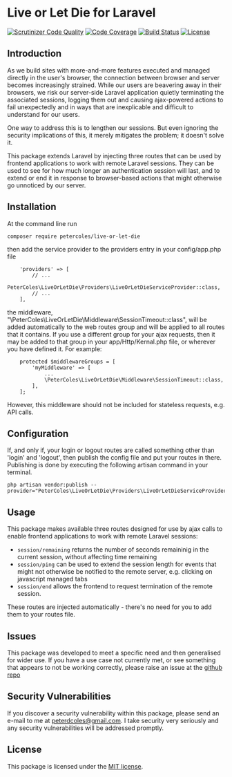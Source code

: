 # Live or Let Die for Laravel

[![Scrutinizer Code Quality](https://scrutinizer-ci.com/g/petercoles/Live-Or-Let-Die/badges/quality-score.png?b=master)](https://scrutinizer-ci.com/g/petercoles/Live-Or-Let-Die/?branch=master)
[![Code Coverage](https://scrutinizer-ci.com/g/petercoles/Live-Or-Let-Die/badges/coverage.png?b=master)](https://scrutinizer-ci.com/g/petercoles/Live-Or-Let-Die/?branch=master)
[![Build Status](https://scrutinizer-ci.com/g/petercoles/Live-Or-Let-Die/badges/build.png?b=master)](https://scrutinizer-ci.com/g/petercoles/Live-Or-Let-Die/build-status/master)
[![License](http://img.shields.io/:license-mit-blue.svg)](http://doge.mit-license.org)

## Introduction

As we build sites with more-and-more features executed and managed directly in the user's browser, the connection between browser and server becomes increasingly strained. While our users are beavering away in their browsers, we risk our server-side Laravel application quietly terminating the associated sessions, logging them out and causing ajax-powered actions to fail unexpectedly and in ways that are inexplicable and difficult to understand for our users.

One way to address this is to lengthen our sessions. But even ignoring the security implications of this, it merely mitigates the problem; it doesn't solve it.

This package extends Laravel by injecting three routes that can be used by frontend applications to work with remote Laravel sessions. They can be used to see for how much longer an authentication session will last, and to extend or end it in response to browser-based actions that might otherwise go unnoticed by our server.

## Installation

At the command line run

```
composer require petercoles/live-or-let-die
```

then add the service provider to the providers entry in your config/app.php file

```
    'providers' => [
        // ...
        PeterColes\LiveOrLetDie\Providers\LiveOrLetDieServiceProvider::class,
        // ...
    ],
```

the middleware, "\PeterColes\LiveOrLetDie\Middleware\SessionTimeout::class", will be added automatically to the web routes group and will be applied to all routes that it contains. If you use a different group for your ajax requests, then it may be added to that group in your app/Http/Kernal.php file, or wherever you have defined it. For example:

```
    protected $middlewareGroups = [
        'myMiddleware' => [
            ...
            \PeterColes\LiveOrLetDie\Middleware\SessionTimeout::class,
        ],
    ];
```
However, this middleware should not be included for stateless requests, e.g. API calls.

## Configuration

If, and only if, your login or logout routes are called something other than 'login' and 'logout', then publish the config file and put your routes in there. Publishing is done by executing the following artisan command in your terminal.

```
php artisan vendor:publish --provider="PeterColes\LiveOrLetDie\Providers\LiveOrLetDieServiceProvider"
```

## Usage

This package makes available three routes designed for use by ajax calls to enable frontend applications to work with remote Laravel sessions:
+ `session/remaining` returns the number of seconds remaininig in the current session, without affecting time remaining
+ `session/ping` can be used to extend the session length for events that might not otherwise be notified to the remote server, e.g. clicking on javascript managed tabs
+ `session/end` allows the frontend to request termination of the remote session.

These routes are injected automatically - there's no need for you to add them to your routes file.

## Issues

This package was developed to meet a specific need and then generalised for wider use. If you have a use case not currently met, or see something that appears to not be working correctly, please raise an issue at the [github repo](https://github.com/petercoles/Live-Or-Let-Die/issues)

## Security Vulnerabilities

If you discover a security vulnerability within this package, please send an e-mail to me at peterdcoles@gmail.com. I take security very seriously and any security vulnerabilities will be addressed promptly.

## License

This package is licensed under the [MIT license](http://opensource.org/licenses/MIT).

